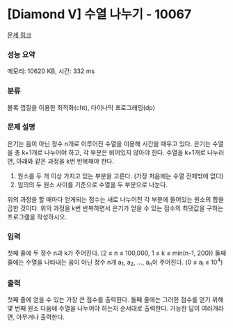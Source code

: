 # [Diamond V] 수열 나누기 - 10067 

[문제 링크](https://www.acmicpc.net/problem/10067) 

### 성능 요약

메모리: 10620 KB, 시간: 332 ms

### 분류

볼록 껍질을 이용한 최적화(cht), 다이나믹 프로그래밍(dp)

### 문제 설명

<p>은기는 음이 아닌 정수 n개로 이루어진 수열을 이용해 시간을 때우고 있다. 은기는 수열을 총 k+1개로 나누어야 하고, 각 부분은 비어있지 않아야 한다. 수열을 k+1개로 나누러면, 아래와 같은 과정을 k번 반복해야 한다.</p>

<ol>
	<li>원소를 두 개 이상 가지고 있는 부분을 고른다. (가장 처음에는 수열 전체밖에 없다)</li>
	<li>임의의 두 원소 사이를 기준으로 수열을 두 부분으로 나눈다.</li>
</ol>

<p>위의 과정을 할 때마다 얻게되는 점수는 새로 나누어진 각 부분에 들어있는 원소의 합을 곱한 것이다. 위의 과정을 k번 반복하면서 은기가 얻을 수 있는 점수의 최댓값을 구하는 프로그램을 작성하시오.</p>

### 입력 

 <p>첫째 줄에 두 정수 n과 k가 주어진다. (2 ≤ n ≤ 100,000, 1 ≤ k ≤ min(n-1, 200)) 둘째 줄에는 수열을 나타내는 음이 아닌 정수 n개 a<sub>1</sub>, a<sub>2</sub>, ..., a<sub>n</sub>이 주어진다. (0 ≤ a<sub>i</sub> ≤ 10<sup>4</sup>)</p>

### 출력 

 <p>첫째 줄에 얻을 수 있는 가장 큰 점수를 출력한다. 둘째 줄에는 그러한 점수를 얻기 위해 몇 번째 원소 다음에 수열을 나누어야 하는지 순서대로 출력한다. 가능한 답이 여러개라면, 아무거나 출력한다.</p>

